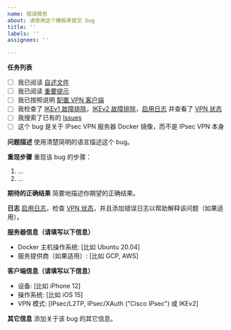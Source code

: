 ```yaml
---
name: 错误报告
about: 请使用这个模板来提交 bug
title: ''
labels: ''
assignees: ''

---
```


**任务列表**

- [ ] 我已阅读 [自述文件](https://github.com/sbcarp/docker-ipsec-vpn-server/blob/master/README-zh.md)
- [ ] 我已阅读 [重要提示](https://github.com/sbcarp/docker-ipsec-vpn-server/blob/master/README-zh.md#重要提示)
- [ ] 我已按照说明 [配置 VPN 客户端](https://github.com/sbcarp/docker-ipsec-vpn-server/blob/master/README-zh.md#下一步)
- [ ] 我检查了 [IKEv1 故障排除](https://github.com/sbcarp/setup-ipsec-vpn/blob/master/docs/clients-zh.md#ikev1-故障排除)，[IKEv2 故障排除](https://github.com/sbcarp/setup-ipsec-vpn/blob/master/docs/ikev2-howto-zh.md#ikev2-故障排除)，[启用日志](https://github.com/sbcarp/docker-ipsec-vpn-server/blob/master/docs/advanced-usage-zh.md#启用-libreswan-日志) 并查看了 [VPN 状态](https://github.com/sbcarp/setup-ipsec-vpn/blob/master/docs/clients-zh.md#检查日志及-vpn-状态)
- [ ] 我搜索了已有的 [Issues](https://github.com/sbcarp/docker-ipsec-vpn-server/issues?q=is%3Aissue)
- [ ] 这个 bug 是关于 IPsec VPN 服务器 Docker 镜像，而不是 IPsec VPN 本身

<!---
如果你发现了 IPsec VPN 的一个可重复的程序漏洞，请在 https://github.com/libreswan/libreswan 提交一个错误报告。VPN 的相关问题可在 [Libreswan](https://lists.libreswan.org/mailman/listinfo/swan) 或 [strongSwan](https://lists.strongswan.org/mailman/listinfo/users) 用户邮件列表提问，或者搜索比如 [Stack Overflow](https://stackoverflow.com/questions/tagged/vpn) 等网站。
--->

**问题描述**
使用清楚简明的语言描述这个 bug。

**重现步骤**
重现该 bug 的步骤：

1. ...
2. ...

**期待的正确结果**
简要地描述你期望的正确结果。

**日志**
[启用日志](https://github.com/sbcarp/docker-ipsec-vpn-server/blob/master/docs/advanced-usage-zh.md#启用-libreswan-日志)，检查 [VPN 状态](https://github.com/sbcarp/setup-ipsec-vpn/blob/master/docs/clients-zh.md#检查日志及-vpn-状态)，并且添加错误日志以帮助解释该问题（如果适用）。

**服务器信息（请填写以下信息）**
- Docker 主机操作系统: [比如 Ubuntu 20.04]
- 服务提供商（如果适用）: [比如 GCP, AWS]

**客户端信息（请填写以下信息）**
- 设备: [比如 iPhone 12]
- 操作系统: [比如 iOS 15]
- VPN 模式: [IPsec/L2TP, IPsec/XAuth ("Cisco IPsec") 或 IKEv2]

**其它信息**
添加关于该 bug 的其它信息。
